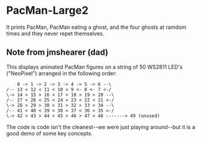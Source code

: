 # PacMan-Large2
It prints PacMan, PacMan eating a ghost, and the four ghosts at ramdom times and they never repet themselves.

## Note from jmshearer (dad)
This displays animated PacMan figures on a string of 50 WS2811 LED's ("NeoPixel") arranged in the following order:

        0 -> 1 -> 2 -> 3 -> 4 -> 5 -> 6 --\
    /-- 13 < 12 < 11 < 10 < 9 <- 8 <- 7 <-/
    \-> 14 > 15 > 16 > 17 > 18 > 19 > 20 --\
    /-- 27 < 26 < 25 < 24 < 23 < 22 < 21 <-/
    \-> 28 > 29 > 30 > 31 > 32 > 33 > 34 --\
    /-- 41 < 40 < 39 < 38 < 37 < 36 < 35 <-/
    \-> 42 > 43 > 44 > 45 > 46 > 47 > 48 -------> 49 (unused)

The code is code isn't the cleanest--we were just playing around--but it is a good demo of some key concepts.
